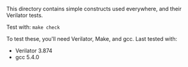This directory contains simple constructs used everywhere, and their Verilator
tests.

Test with:
  `make check`

To test these, you'll need Verilator, Make, and gcc. Last tested with:
 * Verilator 3.874
 * gcc 5.4.0

